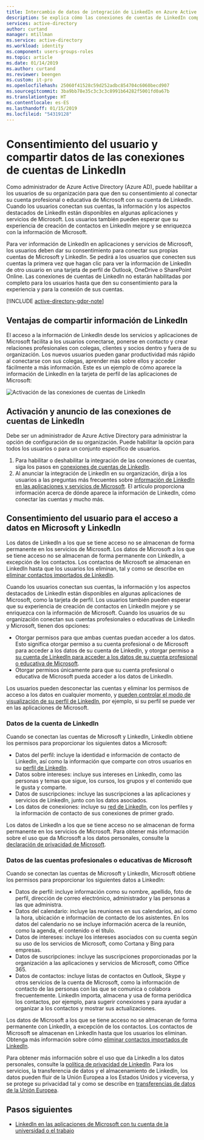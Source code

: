 ```yaml
---
title: Intercambio de datos de integración de LinkedIn en Azure Active Directory | Microsoft Docs
description: Se explica cómo las conexiones de cuentas de LinkedIn comparten datos a través de aplicaciones de Microsoft en Azure Active Directory
services: active-directory
author: curtand
manager: mtillman
ms.service: active-directory
ms.workload: identity
ms.component: users-groups-roles
ms.topic: article
ms.date: 01/14/2019
ms.author: curtand
ms.reviewer: beengen
ms.custom: it-pro
ms.openlocfilehash: 25060f41528c59d252adbc854704c6060becd907
ms.sourcegitcommit: 3ba9bb78e35c3c3c3c8991b64282f5001fd0a67b
ms.translationtype: HT
ms.contentlocale: es-ES
ms.lasthandoff: 01/15/2019
ms.locfileid: "54319128"
---
```

# <a name="user-consent-and-linkedin-account-connections-data-sharing"></a>Consentimiento del usuario y compartir datos de las conexiones de cuentas de LinkedIn

Como administrador de Azure Active Directory (Azure AD), puede habilitar a los usuarios de su organización para que den su consentimiento al conectar su cuenta profesional o educativa de Microsoft con su cuenta de LinkedIn. Cuando los usuarios conectan sus cuentas, la información y los aspectos destacados de LinkedIn están disponibles en algunas aplicaciones y servicios de Microsoft. Los usuarios también pueden esperar que su experiencia de creación de contactos en LinkedIn mejore y se enriquezca con la información de Microsoft.

Para ver información de LinkedIn en aplicaciones y servicios de Microsoft, los usuarios deben dar su consentimiento para conectar sus propias cuentas de Microsoft y LinkedIn. Se pedirá a los usuarios que conecten sus cuentas la primera vez que hagan clic para ver la información de LinkedIn de otro usuario en una tarjeta de perfil de Outlook, OneDrive o SharePoint Online. Las conexiones de cuentas de LinkedIn no estarán habilitadas por completo para los usuarios hasta que den su consentimiento para la experiencia y para la conexión de sus cuentas.

[!INCLUDE [active-directory-gdpr-note](../../../includes/gdpr-hybrid-note.md)]

## <a name="benefits-of-sharing-linkedin-information"></a>Ventajas de compartir información de LinkedIn

El acceso a la información de LinkedIn desde los servicios y aplicaciones de Microsoft facilita a los usuarios conectarse, ponerse en contacto y crear relaciones profesionales con colegas, clientes y socios dentro y fuera de su organización. Los nuevos usuarios pueden ganar productividad más rápido al conectarse con sus colegas, aprender más sobre ellos y acceder fácilmente a más información. Este es un ejemplo de cómo aparece la información de LinkedIn en la tarjeta de perfil de las aplicaciones de Microsoft:

![Activación de las conexiones de cuentas de LinkedIn](./media/linkedin-user-consent/display-example.png)

## <a name="enable-and-announce-linkedin-account-connections"></a>Activación y anuncio de las conexiones de cuentas de LinkedIn

Debe ser un administrador de Azure Active Directory para administrar la opción de configuración de su organización. Puede habilitar la opción para todos los usuarios o para un conjunto específico de usuarios.

1. Para habilitar o deshabilitar la integración de las conexiones de cuentas, siga los pasos en [conexiones de cuentas de LinkedIn](linkedin-integration.md).
2. Al anunciar la integración de LinkedIn en su organización, dirija a los usuarios a las preguntas más frecuentes sobre [información de LinkedIn en las aplicaciones y servicios de Microsoft](https://support.office.com/article/about-linkedin-information-and-features-in-microsoft-apps-and-services-dc81cc70-4d64-4755-9f1c-b9536e34d381). El artículo proporciona información acerca de dónde aparece la información de LinkedIn, cómo conectar las cuentas y mucho más.

## <a name="user-consent-for-data-access-in-microsoft-and-linkedin"></a>Consentimiento del usuario para el acceso a datos en Microsoft y LinkedIn

Los datos de LinkedIn a los que se tiene acceso no se almacenan de forma permanente en los servicios de Microsoft. Los datos de Microsoft a los que se tiene acceso no se almacenan de forma permanente con LinkedIn, a excepción de los contactos. Los contactos de Microsoft se almacenan en LinkedIn hasta que los usuarios los eliminan, tal y como se describe en [eliminar contactos importados de LinkedIn](https://www.linkedin.com/help/linkedin/answer/43377).

Cuando los usuarios conectan sus cuentas, la información y los aspectos destacados de LinkedIn están disponibles en algunas aplicaciones de Microsoft, como la tarjeta de perfil. Los usuarios también pueden esperar que su experiencia de creación de contactos en LinkedIn mejore y se enriquezca con la información de Microsoft.
Cuando los usuarios de su organización conectan sus cuentas profesionales o educativas de LinkedIn y Microsoft, tienen dos opciones:

* Otorgar permisos para que ambas cuentas puedan acceder a los datos. Esto significa otorgar permiso a su cuenta profesional o de Microsoft para acceder a los datos de su cuenta de LinkedIn, y otorgar permiso a [su cuenta de LinkedIn para acceder a los datos de su cuenta profesional o educativa de Microsoft](https://www.linkedin.com/help/linkedin/answer/84077).
* Otorgar permisos únicamente para que su cuenta profesional o educativa de Microsoft pueda acceder a los datos de LinkedIn.

Los usuarios pueden desconectar las cuentas y eliminar los permisos de acceso a los datos en cualquier momento, y [pueden controlar el modo de visualización de su perfil de LinkedIn](https://www.linkedin.com/help/linkedin/answer/83), por ejemplo, si su perfil se puede ver en las aplicaciones de Microsoft.

### <a name="linkedin-account-data"></a>Datos de la cuenta de LinkedIn

Cuando se conectan las cuentas de Microsoft y LinkedIn, LinkedIn obtiene los permisos para proporcionar los siguientes datos a Microsoft:

* Datos del perfil: incluye la identidad e información de contacto de LinkedIn, así como la información que comparte con otros usuarios en su [perfil de LinkedIn](https://www.linkedin.com/help/linkedin/answer/15493).
* Datos sobre intereses: incluye sus intereses en LinkedIn, como las personas y temas que sigue, los cursos, los grupos y el contenido que le gusta y comparte.
* Datos de suscripciones: incluye las suscripciones a las aplicaciones y servicios de LinkedIn, junto con los datos asociados. 
* Los datos de conexiones: incluye su [red de LinkedIn](https://www.linkedin.com/help/linkedin/answer/110), con los perfiles y la información de contacto de sus conexiones de primer grado.

Los datos de LinkedIn a los que se tiene acceso no se almacenan de forma permanente en los servicios de Microsoft. Para obtener más información sobre el uso que da Microsoft a los datos personales, consulte la [declaración de privacidad de Microsoft](https://privacy.microsoft.com/privacystatement/).

### <a name="microsoft-work-or-school-account-data"></a>Datos de las cuentas profesionales o educativas de Microsoft

Cuando se conectan las cuentas de Microsoft y LinkedIn, Microsoft obtiene los permisos para proporcionar los siguientes datos a LinkedIn:

* Datos de perfil: incluye información como su nombre, apellido, foto de perfil, dirección de correo electrónico, administrador y las personas a las que administra.
* Datos del calendario: incluye las reuniones en sus calendarios, así como la hora, ubicación e información de contacto de los asistentes. En los datos del calendario no se incluye información acerca de la reunión, como la agenda, el contenido o el título.
* Datos de intereses: incluye los intereses asociados con su cuenta según su uso de los servicios de Microsoft, como Cortana y Bing para empresas.
* Datos de suscripciones: incluye las suscripciones proporcionadas por la organización a las aplicaciones y servicios de Microsoft, como Office 365.
* Datos de contactos: incluye listas de contactos en Outlook, Skype y otros servicios de la cuenta de Microsoft, como la información de contacto de las personas con las que se comunica o colabora frecuentemente. LinkedIn importa, almacena y usa de forma periódica los contactos, por ejemplo, para sugerir conexiones y para ayudar a organizar a los contactos y mostrar sus actualizaciones.

Los datos de Microsoft a los que se tiene acceso no se almacenan de forma permanente con LinkedIn, a excepción de los contactos. Los contactos de Microsoft se almacenan en LinkedIn hasta que los usuarios los eliminan. Obtenga más información sobre cómo [eliminar contactos importados de LinkedIn](https://www.linkedin.com/help/linkedin/answer/43377).

Para obtener más información sobre el uso que da LinkedIn a los datos personales, consulte la [política de privacidad de LinkedIn](https://www.linkedin.com/legal/privacy-policy). Para los servicios, la transferencia de datos y el almacenamiento de LinkedIn, los datos pueden fluir de la Unión Europea a los Estados Unidos y viceversa, y se protege su privacidad tal y como se describe en [transferencias de datos de la Unión Europea](https://www.linkedin.com/help/linkedin/answer/62533).

## <a name="next-steps"></a>Pasos siguientes

* [LinkedIn en las aplicaciones de Microsoft con tu cuenta de la universidad o el trabajo](https://www.linkedin.com/help/linkedin/answer/84077)
